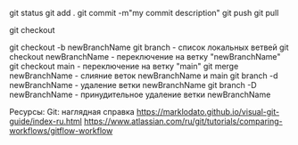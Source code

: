 git status
git add .
git commit -m"my commit description"
git push
git pull

git checkout

git checkout -b newBranchName
git branch - список локальных ветвей
git checkout newBranchName - переключение на ветку "newBranchName"
git checkout main - переключение на ветку "main"
git merge newBranchName - слияние веток newBranchName и main
git branch -d newBranchName - удаление ветки newBranchName
git branch -D newBranchName - принудительное удаление ветки newBranchName

Ресурсы:
Git: наглядная справка https://marklodato.github.io/visual-git-guide/index-ru.html
https://www.atlassian.com/ru/git/tutorials/comparing-workflows/gitflow-workflow